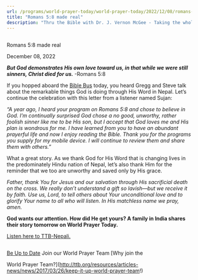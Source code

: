 ```yaml
---
url: /programs/world-prayer-today/world-prayer-today/2022/12/08/romans-5-8-made-real
title: "Romans 5:8 made real"
description: "Thru the Bible with Dr. J. Vernon McGee - Taking the whole Word to the whole world"
---
```







## 
 Romans 5:8 made real


December 08, 2022




***But God demonstrates His own love toward us, in that while we were still sinners, Christ died for us.*** -Romans 5:8

If you hopped aboard the [Bible Bus](https://www.ttb.org/programs/the-5-year-study) today, you heard Gregg and Steve talk about the remarkable things God is doing through His Word in Nepal. Let’s continue the celebration with this letter from a listener named Sujan:

*“A year ago, I heard your program on Romans 5:8 and chose to believe in God. I’m continually surprised God chose a no good, unworthy, rather foolish sinner like me to be His son, but I accept that God loves me and His plan is wondrous for me. I have learned from you to have an abundant prayerful life and now I enjoy reading the Bible. Thank you for the programs you supply for my mobile device. I will continue to review them and share them with others.”*

What a great story. As we thank God for His Word that is changing lives in the predominately Hindu nation of Nepal, let’s also thank Him for the reminder that we too are unworthy and saved only by His grace. 

*Father, thank You for Jesus and our salvation through His sacrificial death on the cross. We really don’t understand a gift so lavish—but we receive it by faith. Use us, Lord, to tell others about Your unconditional love and to glorify Your name to all who will listen. In His matchless name we pray, amen.*

**God wants our attention. How did He get yours? A family in India shares their story tomorrow on World Prayer Today.** 

[Listen here to TTB-Nepali.](https://ttb.twr.org/home/day,0417/,HYEEST)







## 




[Be Up to Date](http://feeds.feedburner.com/WorldPrayerToday "World Prayer Today RSS Feed")
Join our World Prayer Team
[Why join the  

World Prayer Team?](http://ttb.org/resources/articles-news/news/2017/03/26/keep-it-up-world-prayer-team!)




